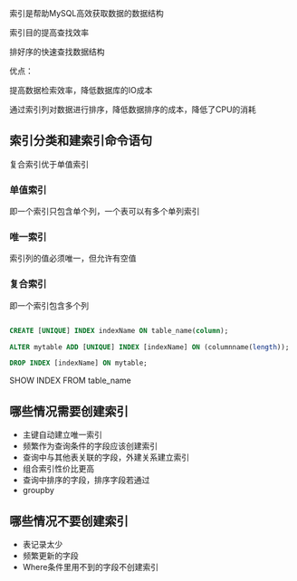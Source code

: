 

索引是帮助MySQL高效获取数据的数据结构



索引目的提高查找效率



排好序的快速查找数据结构



优点：

提高数据检索效率，降低数据库的IO成本

通过索引列对数据进行排序，降低数据排序的成本，降低了CPU的消耗





## 索引分类和建索引命令语句

复合索引优于单值索引

### 单值索引

即一个索引只包含单个列，一个表可以有多个单列索引



### 唯一索引

索引列的值必须唯一，但允许有空值



### 复合索引

即一个索引包含多个列



```sql

CREATE [UNIQUE] INDEX indexName ON table_name(column);

ALTER mytable ADD [UNIQUE] INDEX [indexName] ON (columnname(length));

DROP INDEX [indexName] ON mytable;

```

SHOW INDEX FROM table_name



## 哪些情况需要创建索引

* 主键自动建立唯一索引
* 频繁作为查询条件的字段应该创建索引
* 查询中与其他表关联的字段，外建关系建立索引
* 组合索引性价比更高
* 查询中排序的字段，排序字段若通过
* groupby 



## 哪些情况不要创建索引

* 表记录太少
* 频繁更新的字段
* Where条件里用不到的字段不创建索引